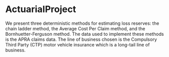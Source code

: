# ActuarialProject
We present three deterministic methods for estimating loss reserves: the chain ladder method, the Average Cost Per Claim method, and the Bornhuetter-Ferguson method. The data used to implement these methods is the APRA claims data. The line of business chosen is the Compulsory Third Party (CTP) motor vehicle insurance which is a long-tail line of business.
